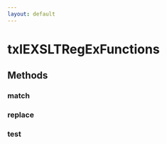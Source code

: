 ```yaml
---
layout: default
---
```


# txIEXSLTRegExFunctions #

## Methods ##

### match ###

### replace ###

### test ###
